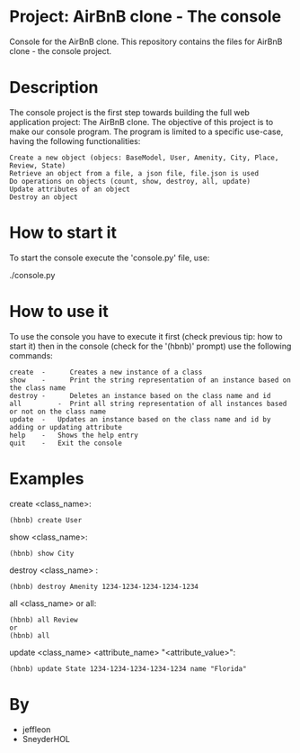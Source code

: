 # Project: AirBnB clone - The console

Console for the AirBnB clone.
This repository contains the files for AirBnB clone - the console project.


# Description

The console project is the first step towards building the full web application project: The AirBnB clone.
The objective of this project is to make our console program. The program is limited to a specific use-case, having the following functionalities:

    Create a new object (objecs: BaseModel, User, Amenity, City, Place, Review, State)
    Retrieve an object from a file, a json file, file.json is used
    Do operations on objects (count, show, destroy, all, update)
    Update attributes of an object
    Destroy an object


# How to start it

To start the console execute the 'console.py' file, use:

   ./console.py


# How to use it

To use the console you have to execute it first (check previous tip: how to start it) then in the console (check for the '(hbnb)' prompt) use the following commands:

    create  -	   Creates a new instance of a class
    show    -	   Print the string representation of an instance based on the class name
    destroy -	   Deletes an instance based on the class name and id
    all	        -  Print all string representation of all instances based or not on the class name
    update  -	Updates an instance based on the class name and id by adding or updating attribute
    help    -	Shows the help entry
    quit    -	Exit the console


# Examples

create <class_name>:

    (hbnb) create User

show <class_name>:

    (hbnb) show City

destroy <class_name> <id>:

    (hbnb) destroy Amenity 1234-1234-1234-1234-1234

all <class_name> or all:

    (hbnb) all Review
    or
    (hbnb) all

update <class_name> <id> <attribute_name> "<attribute_value>":

    (hbnb) update State 1234-1234-1234-1234-1234 name "Florida"


# By

* jeffleon
* SneyderHOL
